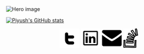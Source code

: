 <img src="https://user-images.githubusercontent.com/43137727/87554878-55045300-c6d2-11ea-9d82-68df1c10f929.png" alt="Hero image">

<!--
**pbaderia01/pbaderia01** is a ✨ _special_ ✨ repository because its `README.md` (this file) appears on your GitHub profile.

Here are some ideas to get you started:

- 🔭 I’m currently working on ...
- 🌱 I’m currently learning ...
- 👯 I’m looking to collaborate on ...
- 🤔 I’m looking for help with ...
- 💬 Ask me about ...
- 📫 How to reach me: ...
- 😄 Pronouns: ...
- ⚡ Fun fact: ...
-->
[![Piyush's GitHub stats](https://github-readme-stats.vercel.app/api?username=pbaderia01)](https://github.com/anuraghazra/github-readme-stats)
<p align="center">
  <p align="center">
    <a href="https://twitter.com/piyushbaderia" alt="Twitter"><img src="https://github.com/pbaderia01/pbaderia01/blob/master/assets/twitter.svg"></a>
    <a href="https://www.linkedin.com/in/baderiapiyush" alt="Linkedin"><img src="https://github.com/pbaderia01/pbaderia01/blob/master/assets/linkedin.svg"></a>
    <a href="mailto:piyush.baderia@outlook.com" alt="Contact me"><img src="https://github.com/pbaderia01/pbaderia01/blob/master/assets/email.svg"></a>
    <a href="https://stackoverflow.com/story/piyushbaderia" alt="Contact me"><img src="https://github.com/pbaderia01/pbaderia01/blob/master/assets/stackover.svg"></a>
</p>
